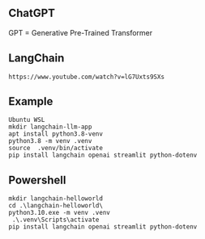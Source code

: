 ## ChatGPT

GPT = Generative Pre-Trained Transformer

## LangChain
```
https://www.youtube.com/watch?v=lG7Uxts9SXs
```



## Example
```
Ubuntu WSL
mkdir langchain-llm-app
apt install python3.8-venv
python3.8 -m venv .venv
source  .venv/bin/activate
pip install langchain openai streamlit python-dotenv
```
## Powershell
```
mkdir langchain-helloworld
cd .\langchain-helloworld\
python3.10.exe -m venv .venv
 .\.venv\Scripts\activate
pip install langchain openai streamlit python-dotenv


```

